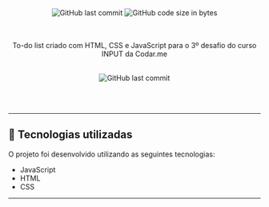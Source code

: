 <div align="center">
  <br/><br/>

  <img alt="GitHub last commit" src="https://img.shields.io/github/last-commit/gustavowlima/coursify?color=9871F5">

  <img alt="GitHub code size in bytes" src="https://img.shields.io/github/languages/code-size/gustavowlima/coursify?color=9871F5">
  
  <br/><br/>
To-do list criado com HTML, CSS e JavaScript para o 3º desafio do curso INPUT da Codar.me

 <br/>

<img alt="GitHub last commit" src="https://i.imgur.com/GsEXBRl.png">

</div>

<br/><br/>

---

## 🚀 Tecnologias utilizadas

O projeto foi desenvolvido utilizando as seguintes tecnologias:

- JavaScript
- HTML
- CSS

---

<br/>

